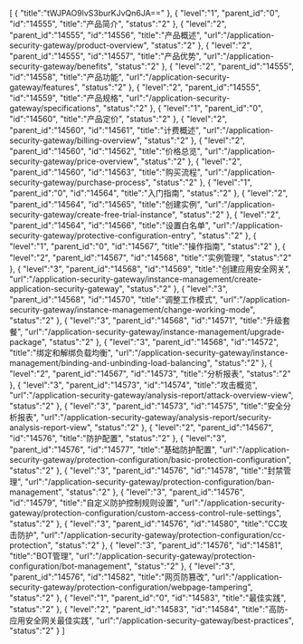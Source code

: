 [
	{
		"title":"tWJPAO9lvS3burKJvQn6JA=="
	},
	{
		"level":"1",
		"parent_id":"0",
		"id":"14555",
		"title":"产品简介",
		"status":"2"
	},
	{
		"level":"2",
		"parent_id":"14555",
		"id":"14556",
		"title":"产品概述",
		"url":"/application-security-gateway/product-overview",
		"status":"2"
	},
	{
		"level":"2",
		"parent_id":"14555",
		"id":"14557",
		"title":"产品优势",
		"url":"/application-security-gateway/benefits",
		"status":"2"
	},
	{
		"level":"2",
		"parent_id":"14555",
		"id":"14558",
		"title":"产品功能",
		"url":"/application-security-gateway/features",
		"status":"2"
	},
	{
		"level":"2",
		"parent_id":"14555",
		"id":"14559",
		"title":"产品规格",
		"url":"/application-security-gateway/specifications",
		"status":"2"
	},
	{
		"level":"1",
		"parent_id":"0",
		"id":"14560",
		"title":"产品定价",
		"status":"2"
	},
	{
		"level":"2",
		"parent_id":"14560",
		"id":"14561",
		"title":"计费概述",
		"url":"/application-security-gateway/billing-overview",
		"status":"2"
	},
	{
		"level":"2",
		"parent_id":"14560",
		"id":"14562",
		"title":"价格总览",
		"url":"/application-security-gateway/price-overview",
		"status":"2"
	},
	{
		"level":"2",
		"parent_id":"14560",
		"id":"14563",
		"title":"购买流程",
		"url":"/application-security-gateway/purchase-process",
		"status":"2"
	},
	{
		"level":"1",
		"parent_id":"0",
		"id":"14564",
		"title":"入门指南",
		"status":"2"
	},
	{
		"level":"2",
		"parent_id":"14564",
		"id":"14565",
		"title":"创建实例",
		"url":"/application-security-gateway/create-free-trial-instance",
		"status":"2"
	},
	{
		"level":"2",
		"parent_id":"14564",
		"id":"14566",
		"title":"设置白名单",
		"url":"/application-security-gateway/protective-configuration-entry",
		"status":"2"
	},
	{
		"level":"1",
		"parent_id":"0",
		"id":"14567",
		"title":"操作指南",
		"status":"2"
	},
	{
		"level":"2",
		"parent_id":"14567",
		"id":"14568",
		"title":"实例管理",
		"status":"2"
	},
	{
		"level":"3",
		"parent_id":"14568",
		"id":"14569",
		"title":"创建应用安全网关",
		"url":"/application-security-gateway/instance-management/create-application-security-gateway",
		"status":"2"
	},
	{
		"level":"3",
		"parent_id":"14568",
		"id":"14570",
		"title":"调整工作模式",
		"url":"/application-security-gateway/instance-management/change-working-mode",
		"status":"2"
	},
	{
		"level":"3",
		"parent_id":"14568",
		"id":"14571",
		"title":"升级套餐",
		"url":"/application-security-gateway/instance-management/upgrade-package",
		"status":"2"
	},
	{
		"level":"3",
		"parent_id":"14568",
		"id":"14572",
		"title":"绑定和解绑负载均衡",
		"url":"/application-security-gateway/instance-management/binding-and-unbinding-load-balancing",
		"status":"2"
	},
	{
		"level":"2",
		"parent_id":"14567",
		"id":"14573",
		"title":"分析报表",
		"status":"2"
	},
	{
		"level":"3",
		"parent_id":"14573",
		"id":"14574",
		"title":"攻击概览",
		"url":"/application-security-gateway/analysis-report/attack-overview-view",
		"status":"2"
	},
	{
		"level":"3",
		"parent_id":"14573",
		"id":"14575",
		"title":"安全分析报表",
		"url":"/application-security-gateway/analysis-report/security-analysis-report-view",
		"status":"2"
	},
	{
		"level":"2",
		"parent_id":"14567",
		"id":"14576",
		"title":"防护配置",
		"status":"2"
	},
	{
		"level":"3",
		"parent_id":"14576",
		"id":"14577",
		"title":"基础防护配置",
		"url":"/application-security-gateway/protection-configuration/basic-protection-configuration",
		"status":"2"
	},
	{
		"level":"3",
		"parent_id":"14576",
		"id":"14578",
		"title":"封禁管理",
		"url":"/application-security-gateway/protection-configuration/ban-management",
		"status":"2"
	},
	{
		"level":"3",
		"parent_id":"14576",
		"id":"14579",
		"title":"自定义防护控制规则设置",
		"url":"/application-security-gateway/protection-configuration/custom-access-control-rule-settings",
		"status":"2"
	},
	{
		"level":"3",
		"parent_id":"14576",
		"id":"14580",
		"title":"CC攻击防护",
		"url":"/application-security-gateway/protection-configuration/cc-protection",
		"status":"2"
	},
	{
		"level":"3",
		"parent_id":"14576",
		"id":"14581",
		"title":"BOT管理",
		"url":"/application-security-gateway/protection-configuration/bot-management",
		"status":"2"
	},
	{
		"level":"3",
		"parent_id":"14576",
		"id":"14582",
		"title":"网页防篡改",
		"url":"/application-security-gateway/protection-configuration/webpage-tampering",
		"status":"2"
	},
	{
		"level":"1",
		"parent_id":"0",
		"id":"14583",
		"title":"最佳实践",
		"status":"2"
	},
	{
		"level":"2",
		"parent_id":"14583",
		"id":"14584",
		"title":"高防-应用安全网关最佳实践",
		"url":"/application-security-gateway/best-practices",
		"status":"2"
	}
]